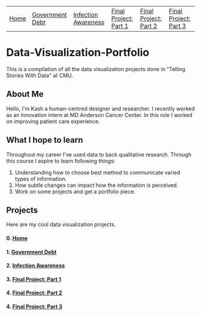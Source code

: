
<div class="top-nav">
  <table>
    <tr>
      <td><a href="/README.md">Home</a></td>
      <td><a href="/GOVTDEBT.md">Government Debt</a></td>
      <td><a href="/INFAWARE.md">Infection Awareness</a></td>
      <td><a href="/FinalProject.md">Final Project: Part 1</a></td>
      <td><a href="/final-project-part-two.md">Final Project: Part 2</a></td>
      <td><a href="/final-project-part-three.md">Final Project: Part 3</a></td>
    </tr>
  </table>
</div>


# Data-Visualization-Portfolio
This is a compilation of all the data visualization projects done in "Telling Stories With Data" at CMU.

## About Me
Hello, I'm Kash a human-centred designer and researcher. I recently worked as an Innovation intern at MD Anderson Cancer Center. In this role I worked on improving patient care experience. 

## What I hope to learn
Throughout my career I've used data to back qualitative research. Through this course I aspire to learn following things:
1. Understanding how to choose best method to communicate varied types of information.
2. How subtle changes can impact how the information is perceived.
3. Work on some projects and get a portfolio piece.

## Projects
Here are my cool data visualization projects.
#### 0. [Home](/README.md)
#### 1. [Government Debt](/GOVTDEBT.md)
#### 2. [Infection Awareness](/INFAWARE.md)
#### 3. [Final Project: Part 1](/FinalProject.md)
#### 4. [Final Project: Part 2](/final-project-part-two.md)
#### 4. [Final Project: Part 3](/final-project-part-three.md)
